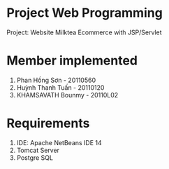 # Project Web Programming
Project: Website Milktea Ecommerce with JSP/Servlet

# Member implemented
  1. Phan Hồng Sơn - 20110560
  2. Huỳnh Thanh Tuấn - 20110120
  3. KHAMSAVATH Bounmy - 20110L02

# Requirements
  1. IDE: Apache NetBeans IDE 14
  2. Tomcat Server
  3. Postgre SQL
